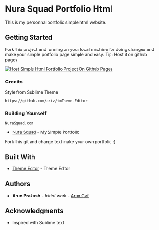 # Nura Squad Portfolio Html

This is my personnal portfolio simple html website.

## Getting Started

Fork this project and running on your local machine for doing changes and make your simple portfolio page simple and easy.
Tip: Host it on github pages

[![Host Simple Html Portfolio Project On Github Pages](https://firebasestorage.googleapis.com/v0/b/obourschools.appspot.com/o/happy-new-year-2019.jpg?alt=media&token=8cdf5a89-65d0-485b-bdc3-fb74dfda49ee)](https://www.youtube.com/watch?v=3_oROxfnAxY)

### Credits

Style from Sublime Theme

```
https://github.com/aziz/tmTheme-Editor
```

### Building Yourself
```
NuraSquad.com
```

* [Nura Squad](//nurasquad.com) - My Simple Portfolio

Fork this git and change text make your own portfolio :)

## Built With

* [Theme Editor](https://github.com/aziz/tmTheme-Editor) - Theme Editor


## Authors

* **Arun Prakash** - *Initial work* - [Arun Cvf](https://github.com/onemadgeek)

## Acknowledgments

* Inspired with Sublime text

